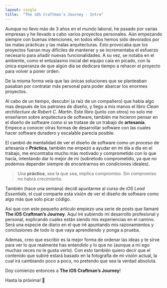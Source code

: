 ```yaml
---
layout: single
title:  "The iOS Craftman’s Journey - Intro"
---
```


Aunque no llevo más de 3 años en el mundo laboral, he pasado por varias empresas y he llevado a cabo varios proyectos personales. Aún empezando siempre con buenas intenciones, en todos ellos hemos sido devorados por las malas prácticas y las malas arquitecturas. Esto provocaba que los proyectos fueran muy difíciles de mantener y se incrementaba el esfuerzo necesario para añadir nuevas funcionalidades. A su vez, se notaba en el ambiente, como el entusiasmo inicial del equipo caía en picado, con la única esperanza de que algún día se dedicara tiempo a rehacer el proyecto para volver a poner orden.

De la misma forma veía que las únicas soluciones que se planteaban pasaban por contratar más personal para poder abarcar los enormes proyectos.

Al cabo de un tiempo, descubrí (a raíz de un compañero) que había algo mas después de los patrones de diseño, y llego a mis manos el libro *Clean architecture de Robert C. Martin*. Este libro (junto con otros) no solo me enseñaron sobre arquitectura de software, también me hicieron pensar en el diseño de software como si se tratase de un trabajo de **artesanía**. Empece a conocer otras formas de desarrollar software con las cuales hacer software duradero y escalable parecía posible.


El cambió de mentalidad de ver el diseño de software como un proceso de artesanía o **Práctica**, también me empezó a ayudar en mi día a día en el trabajo, me encontraba mucho más motivado y comprometido con lo que hacía, intentando dar lo mejor de mí (sobretodo comprometido, ya que no podemos depender siempre de encontrarnos en condiciones ideales).

> Una **práctica**, sea la que sea, implica compromiso. Sin compromiso no habrá crecimiento.
> 

También (hace una semana) decidí apuntarme al curso de *iOS Lead Essentials*, el cual comparte esta visión de ver el diseño de software como algo más que solo picar código.

Así que con este pequeño artículo empiezo una serie de posts que llamaré **The iOS Craftman’s Journey**. Aquí iré subiendo mí desarrollo profesional y personal, explicando cuales están siendo mis experiencias en el camino. Será una especie de diario en el que iré apuntando mis razonamientos y conclusiones de todo lo que vaya aprendiendo y ponga a prueba.

Ademas, creo que escribir es la mejor forma de ordenar las ideas y te sirve para ver lo que realmente has entendido y lo que no (aunque a mí ego muchas veces no le gusta verlo). Con esto también quiero decir que el contenido que subiré estará basado en la fotografía de mi visión actual, la cual irá cambiando poco a poco, no pretendo que sea la verdad absoluta.

Doy comienzo entonces a **The iOS Craftman’s Journey**! 

Hasta la próxima! 🙂